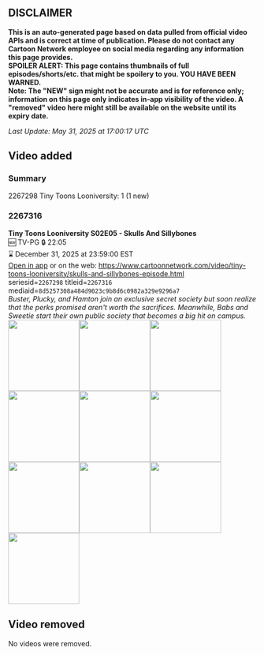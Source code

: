 ## DISCLAIMER
**This is an auto-generated page based on data pulled from official video APIs and is correct at time of publication. Please do not contact any Cartoon Network employee on social media regarding any information this page provides.**  
**SPOILER ALERT: This page contains thumbnails of full episodes/shorts/etc. that might be spoilery to you. YOU HAVE BEEN WARNED.**  
**Note: The "NEW" sign might not be accurate and is for reference only; information on this page only indicates in-app visibility of the video. A "removed" video here might still be available on the website until its expiry date.**  

_Last Update: May 31, 2025 at 17:00:17 UTC_
## Video added
### Summary
2267298 Tiny Toons Looniversity: 1 (1 new)  
### 2267316
**Tiny Toons Looniversity S02E05 - Skulls And Sillybones**  
🆕 TV-PG 🔒 22:05  
⌛ December 31, 2025 at 23:59:00 EST  
[Open in app](https://cnvideo.sercomkc.org/redirector.html?type=cnapp&seriesid=2267298&titleid=2267316&mediaid=8d5257308a484d9023c9b8d6c0982a329e9296a7) or on the web: https://www.cartoonnetwork.com/video/tiny-toons-looniversity/skulls-and-sillybones-episode.html  
seriesid=`2267298` titleid=`2267316` mediaid=`8d5257308a484d9023c9b8d6c0982a329e9296a7`  
_Buster, Plucky, and Hamton join an exclusive secret society but soon realize that the perks promised aren't worth the sacrifices. Meanwhile, Babs and Sweetie start their own public society that becomes a big hit on campus._  
<a href="https://s3.amazonaws.com/cartoonorchestrator/2267316_001_1280x720.jpg"><img src="https://s3.amazonaws.com/cartoonorchestrator/2267316_001_640x360.jpg" height="144px" /></a><a href="https://s3.amazonaws.com/cartoonorchestrator/2267316_002_1280x720.jpg"><img src="https://s3.amazonaws.com/cartoonorchestrator/2267316_002_640x360.jpg" height="144px" /></a><a href="https://s3.amazonaws.com/cartoonorchestrator/2267316_003_1280x720.jpg"><img src="https://s3.amazonaws.com/cartoonorchestrator/2267316_003_640x360.jpg" height="144px" /></a><a href="https://s3.amazonaws.com/cartoonorchestrator/2267316_004_1280x720.jpg"><img src="https://s3.amazonaws.com/cartoonorchestrator/2267316_004_640x360.jpg" height="144px" /></a><a href="https://s3.amazonaws.com/cartoonorchestrator/2267316_005_1280x720.jpg"><img src="https://s3.amazonaws.com/cartoonorchestrator/2267316_005_640x360.jpg" height="144px" /></a><a href="https://s3.amazonaws.com/cartoonorchestrator/2267316_006_1280x720.jpg"><img src="https://s3.amazonaws.com/cartoonorchestrator/2267316_006_640x360.jpg" height="144px" /></a><a href="https://s3.amazonaws.com/cartoonorchestrator/2267316_007_1280x720.jpg"><img src="https://s3.amazonaws.com/cartoonorchestrator/2267316_007_640x360.jpg" height="144px" /></a><a href="https://s3.amazonaws.com/cartoonorchestrator/2267316_008_1280x720.jpg"><img src="https://s3.amazonaws.com/cartoonorchestrator/2267316_008_640x360.jpg" height="144px" /></a><a href="https://s3.amazonaws.com/cartoonorchestrator/2267316_009_1280x720.jpg"><img src="https://s3.amazonaws.com/cartoonorchestrator/2267316_009_640x360.jpg" height="144px" /></a><a href="https://s3.amazonaws.com/cartoonorchestrator/2267316_010_1280x720.jpg"><img src="https://s3.amazonaws.com/cartoonorchestrator/2267316_010_640x360.jpg" height="144px" /></a>
## Video removed
No videos were removed.  
